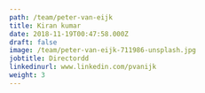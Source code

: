 ```yaml
---
path: /team/peter-van-eijk
title: Kiran kumar
date: 2018-11-19T00:47:58.000Z
draft: false
image: /team/peter-van-eijk-711986-unsplash.jpg
jobtitle: Directordd
linkedinurl: www.linkedin.com/pvanijk
weight: 3
---
```



